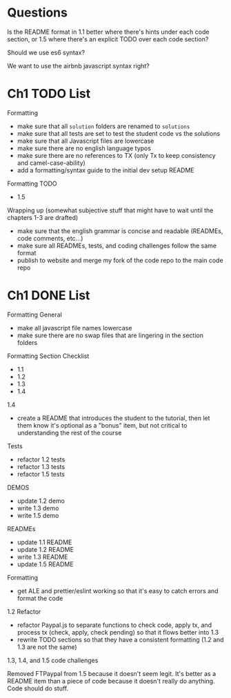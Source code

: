 # Questions

Is the README format in 1.1 better where there's hints under each code section, or 1.5 where there's an explicit TODO over each code section?

Should we use es6 syntax?

We want to use the airbnb javascript syntax right?



# Ch1 TODO List

Formatting
- make sure that all `solution` folders are renamed to `solutions`
- make sure that all tests are set to test the student code vs the solutions
- make sure that all Javascript files are lowercase
- make sure there are no english language typos
- make sure there are no references to TX (only Tx to keep consistency and camel-case-ability)
- add a formatting/syntax guide to the initial dev setup README

Formatting TODO
- 1.5

Wrapping up (somewhat subjective stuff that might have to wait until the chapters 1-3 are drafted)
- make sure that the english grammar is concise and readable (READMEs, code comments, etc...)
- make sure all READMEs, tests, and coding challenges follow the same format
- publish to website and merge my fork of the code repo to the main code repo



# Ch1 DONE List

Formatting General
- make all javascript file names lowercase
- make sure there are no swap files that are lingering in the section folders

Formatting Section Checklist
- 1.1
- 1.2
- 1.3
- 1.4

1.4
- create a README that introduces the student to the tutorial, then let them know it's optional as a "bonus" item, but not critical to understanding the rest of the course

Tests
- refactor 1.2 tests
- refactor 1.3 tests
- refactor 1.5 tests

DEMOS
- update 1.2 demo
- write 1.3 demo
- write 1.5 demo

READMEs
- update 1.1 README
- update 1.2 README
- write 1.3 README
- update 1.5 README

Formatting
- get ALE and prettier/eslint working so that it's easy to catch errors and format the code

1.2 Refactor
- refactor Paypal.js to separate functions to check code, apply tx, and process tx (check, apply, check pending) so that it flows better into 1.3
- rewrite TODO sections so that they have a consistent formatting (1.2 and 1.3 are not the same)

1.3, 1.4, and 1.5 code challenges

Removed FTPaypal from 1.5 because it doesn't seem legit. It's better as a README item than a piece of code because it doesn't really do anything. Code should do stuff.
